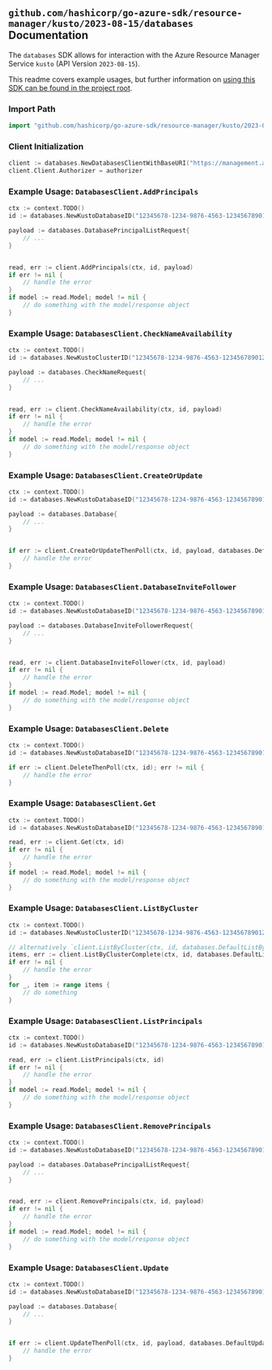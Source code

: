
## `github.com/hashicorp/go-azure-sdk/resource-manager/kusto/2023-08-15/databases` Documentation

The `databases` SDK allows for interaction with the Azure Resource Manager Service `kusto` (API Version `2023-08-15`).

This readme covers example usages, but further information on [using this SDK can be found in the project root](https://github.com/hashicorp/go-azure-sdk/tree/main/docs).

### Import Path

```go
import "github.com/hashicorp/go-azure-sdk/resource-manager/kusto/2023-08-15/databases"
```


### Client Initialization

```go
client := databases.NewDatabasesClientWithBaseURI("https://management.azure.com")
client.Client.Authorizer = authorizer
```


### Example Usage: `DatabasesClient.AddPrincipals`

```go
ctx := context.TODO()
id := databases.NewKustoDatabaseID("12345678-1234-9876-4563-123456789012", "example-resource-group", "clusterValue", "databaseValue")

payload := databases.DatabasePrincipalListRequest{
	// ...
}


read, err := client.AddPrincipals(ctx, id, payload)
if err != nil {
	// handle the error
}
if model := read.Model; model != nil {
	// do something with the model/response object
}
```


### Example Usage: `DatabasesClient.CheckNameAvailability`

```go
ctx := context.TODO()
id := databases.NewKustoClusterID("12345678-1234-9876-4563-123456789012", "example-resource-group", "clusterValue")

payload := databases.CheckNameRequest{
	// ...
}


read, err := client.CheckNameAvailability(ctx, id, payload)
if err != nil {
	// handle the error
}
if model := read.Model; model != nil {
	// do something with the model/response object
}
```


### Example Usage: `DatabasesClient.CreateOrUpdate`

```go
ctx := context.TODO()
id := databases.NewKustoDatabaseID("12345678-1234-9876-4563-123456789012", "example-resource-group", "clusterValue", "databaseValue")

payload := databases.Database{
	// ...
}


if err := client.CreateOrUpdateThenPoll(ctx, id, payload, databases.DefaultCreateOrUpdateOperationOptions()); err != nil {
	// handle the error
}
```


### Example Usage: `DatabasesClient.DatabaseInviteFollower`

```go
ctx := context.TODO()
id := databases.NewKustoDatabaseID("12345678-1234-9876-4563-123456789012", "example-resource-group", "clusterValue", "databaseValue")

payload := databases.DatabaseInviteFollowerRequest{
	// ...
}


read, err := client.DatabaseInviteFollower(ctx, id, payload)
if err != nil {
	// handle the error
}
if model := read.Model; model != nil {
	// do something with the model/response object
}
```


### Example Usage: `DatabasesClient.Delete`

```go
ctx := context.TODO()
id := databases.NewKustoDatabaseID("12345678-1234-9876-4563-123456789012", "example-resource-group", "clusterValue", "databaseValue")

if err := client.DeleteThenPoll(ctx, id); err != nil {
	// handle the error
}
```


### Example Usage: `DatabasesClient.Get`

```go
ctx := context.TODO()
id := databases.NewKustoDatabaseID("12345678-1234-9876-4563-123456789012", "example-resource-group", "clusterValue", "databaseValue")

read, err := client.Get(ctx, id)
if err != nil {
	// handle the error
}
if model := read.Model; model != nil {
	// do something with the model/response object
}
```


### Example Usage: `DatabasesClient.ListByCluster`

```go
ctx := context.TODO()
id := databases.NewKustoClusterID("12345678-1234-9876-4563-123456789012", "example-resource-group", "clusterValue")

// alternatively `client.ListByCluster(ctx, id, databases.DefaultListByClusterOperationOptions())` can be used to do batched pagination
items, err := client.ListByClusterComplete(ctx, id, databases.DefaultListByClusterOperationOptions())
if err != nil {
	// handle the error
}
for _, item := range items {
	// do something
}
```


### Example Usage: `DatabasesClient.ListPrincipals`

```go
ctx := context.TODO()
id := databases.NewKustoDatabaseID("12345678-1234-9876-4563-123456789012", "example-resource-group", "clusterValue", "databaseValue")

read, err := client.ListPrincipals(ctx, id)
if err != nil {
	// handle the error
}
if model := read.Model; model != nil {
	// do something with the model/response object
}
```


### Example Usage: `DatabasesClient.RemovePrincipals`

```go
ctx := context.TODO()
id := databases.NewKustoDatabaseID("12345678-1234-9876-4563-123456789012", "example-resource-group", "clusterValue", "databaseValue")

payload := databases.DatabasePrincipalListRequest{
	// ...
}


read, err := client.RemovePrincipals(ctx, id, payload)
if err != nil {
	// handle the error
}
if model := read.Model; model != nil {
	// do something with the model/response object
}
```


### Example Usage: `DatabasesClient.Update`

```go
ctx := context.TODO()
id := databases.NewKustoDatabaseID("12345678-1234-9876-4563-123456789012", "example-resource-group", "clusterValue", "databaseValue")

payload := databases.Database{
	// ...
}


if err := client.UpdateThenPoll(ctx, id, payload, databases.DefaultUpdateOperationOptions()); err != nil {
	// handle the error
}
```
